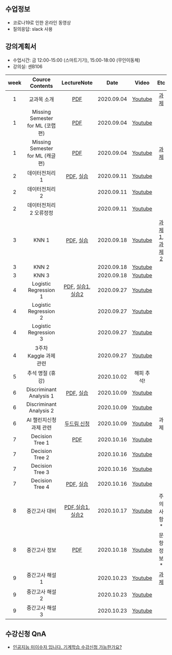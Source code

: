 

## 수업정보
- 코로나19로 인한 온라인 동영상 
- 질의응답: slack 사용

## 강의계획서
- 수업시간: 금 12:00-15:00 (스마트기기), 15:00-18:00 (무인이동체)
- 강의실: 센B106

| week | Cource Contents | LectureNote | Date |  Video | Etc | 
|:---:|:---:|:---:|:---:|:---:|:---:| 
| 1 | 교과목 소개 | [PDF](https://github.com/sejongresearch/2020.MachineLearning/blob/master/LectureNote/1%E1%84%8C%E1%85%AE%E1%84%8E%E1%85%A1_%E1%84%80%E1%85%AA%E1%84%86%E1%85%A9%E1%86%A8%E1%84%89%E1%85%A9%E1%84%80%E1%85%A2(%E1%84%80%E1%85%B5%E1%84%80%E1%85%A8%E1%84%92%E1%85%A1%E1%86%A8%E1%84%89%E1%85%B3%E1%86%B8).pdf) | 2020.09.04 | [Youtube](https://youtu.be/hD6L8MMnJEw) | [과제](https://github.com/sejongresearch/2020.MachineLearning/blob/master/HW/0%EC%A3%BC%EC%B0%A8/w0-p1.md) |
| 1 | Missing Semester for ML (코랩 편) | [PDF](https://github.com/sejongresearch/2020.MachineLearning/blob/master/LectureNote/1%E1%84%8C%E1%85%AE%E1%84%8E%E1%85%A1_MissingSemester_Colab(%E1%84%80%E1%85%B5%E1%84%80%E1%85%A8%E1%84%92%E1%85%A1%E1%86%A8%E1%84%89%E1%85%B3%E1%86%B8).pdf) | 2020.09.04 |  [Youtube](https://youtu.be/NUb1Nyz6BuI) |  |
| 1 | Missing Semester for ML (캐글 편) | [PDF](https://github.com/sejongresearch/2020.MachineLearning/blob/master/LectureNote/1%E1%84%8C%E1%85%AE%E1%84%8E%E1%85%A1_MissingSemester_Kaggle(%E1%84%80%E1%85%B5%E1%84%80%E1%85%A8%E1%84%92%E1%85%A1%E1%86%A8%E1%84%89%E1%85%B3%E1%86%B8).pdf) | 2020.09.04 | [Youtube](https://youtu.be/yicoLp0hztU) | [과제](https://github.com/sejongresearch/2020.MachineLearning/blob/master/HW/1%EC%A3%BC%EC%B0%A8/w1p1-3.md) |
| 2 | 데이터전처리 1 | [PDF](https://github.com/sejongresearch/2020.MachineLearning/blob/master/LectureNote/2%E1%84%8C%E1%85%AE%E1%84%8E%E1%85%A1_%E1%84%83%E1%85%A6%E1%84%8B%E1%85%B5%E1%84%90%E1%85%A5%E1%84%8C%E1%85%A5%E1%86%AB%E1%84%8E%E1%85%A5%E1%84%85%E1%85%B5%20(%E1%84%80%E1%85%B5%E1%84%80%E1%85%A8%E1%84%92%E1%85%A1%E1%86%A8%E1%84%89%E1%85%B3%E1%86%B8).pdf), [실습](https://github.com/sejongresearch/2020.MachineLearning/blob/master/LectureNote/2%E1%84%8C%E1%85%AE%E1%84%8E%E1%85%A1_%E1%84%83%E1%85%A6%E1%84%8B%E1%85%B5%E1%84%90%E1%85%A5%E1%84%8C%E1%85%A5%E1%86%AB%E1%84%8E%E1%85%A5%E1%84%85%E1%85%B5_%E1%84%89%E1%85%B5%E1%86%AF%E1%84%89%E1%85%B3%E1%86%B8%E1%84%91%E1%85%A1%E1%84%8B%E1%85%B5%E1%86%AF%20(%E1%84%80%E1%85%B5%E1%84%80%E1%85%A8%E1%84%92%E1%85%A1%E1%86%A8%E1%84%89%E1%85%B3%E1%86%B8).ipynb) | 2020.09.11 | [Youtube](https://youtu.be/gVdkxfYQtG0) | |
| 2 | 데이터전처리 2 |         | 2020.09.11 | [Youtube](https://youtu.be/yqm4AL9y2RU) | |
| 2 | 데이터전처리 2 오류정정  |        | 2020.09.11 | [Youtube](https://youtu.be/dSD5xTuXwa8) | |
| 3 | KNN 1  |  [PDF](https://github.com/sejongresearch/2020.MachineLearning/blob/master/LectureNote/3%E1%84%8C%E1%85%AE%E1%84%8E%E1%85%A1_KNN%20(%E1%84%80%E1%85%B5%E1%84%80%E1%85%A8%E1%84%92%E1%85%A1%E1%86%A8%E1%84%89%E1%85%B3%E1%86%B8).pdf), [실습](https://github.com/sejongresearch/2020.MachineLearning/blob/master/Labs/ML%2003%EC%9E%A5_KNN.ipynb)      | 2020.09.18 | [Youtube](https://youtu.be/siYSp7pnHDA) | [과제1](https://www.kaggle.com/c/logistic-classification-diabetes-knn/overview), [과제2](https://www.kaggle.com/c/mlregression-cabbage-price/overview) |
| 3 | KNN 2  |        | 2020.09.18 | [Youtube](https://youtu.be/OgLTmLUnZbw) | |
| 3 | KNN 3  |        | 2020.09.18 | [Youtube](https://youtu.be/UAa5oQgSQbg) | |
| 4 | Logistic Regression 1 |  [PDF](https://github.com/sejongresearch/2020.MachineLearning/blob/master/LectureNote/4%E1%84%8C%E1%85%AE%E1%84%8E%E1%85%A1_%E1%84%85%E1%85%A9%E1%84%8C%E1%85%B5%E1%84%89%E1%85%B3%E1%84%90%E1%85%B5%E1%86%A8%E1%84%92%E1%85%AC%E1%84%80%E1%85%B1%E1%84%87%E1%85%AE%E1%86%AB%E1%84%85%E1%85%B2%20(%E1%84%80%E1%85%B5%E1%84%80%E1%85%A8%E1%84%92%E1%85%A1%E1%86%A8%E1%84%89%E1%85%B3%E1%86%B8).pdf), [실습1](https://github.com/sejongresearch/2020.MachineLearning/blob/master/Labs/04%E1%84%8C%E1%85%A1%E1%86%BC_Logistic_Regression.ipynb), [실습2](https://github.com/sejongresearch/2020.MachineLearning/blob/master/Labs/04%E1%84%8C%E1%85%A1%E1%86%BC_Logistic_Regression_Regularization.ipynb)       | 2020.09.27 | [Youtube](https://youtu.be/uT3hiE7xUtE)|  |
| 4 | Logistic Regression 2  |        | 2020.09.27 | [Youtube](https://youtu.be/d-vouzSM5xw) | |
| 4 | Logistic Regression 3  |        | 2020.09.27 | [Youtube](https://youtu.be/F5Zuy2oEZKo) | |
| 4 | 3주차 Kaggle 과제 관련  |        | 2020.09.27 | [Youtube](https://youtu.be/tql_aifgjlA) | |
| 5 | 추석 명절 (휴강)  |        | 2020.10.02 | 해피 추석! | |
| 6 | Discriminant Analysis 1  | [PDF](https://github.com/sejongresearch/2020.MachineLearning/blob/master/LectureNote/6%E1%84%8C%E1%85%AE%E1%84%8E%E1%85%A1_%E1%84%91%E1%85%A1%E1%86%AB%E1%84%87%E1%85%A7%E1%86%AF%E1%84%87%E1%85%AE%E1%86%AB%E1%84%89%E1%85%A5%E1%86%A8%20(%E1%84%80%E1%85%B5%E1%84%80%E1%85%A8%E1%84%92%E1%85%A1%E1%86%A8%E1%84%89%E1%85%B3%E1%86%B8)_%E1%84%8E%E1%85%AC%E1%84%8C%E1%85%A9%E1%86%BC.pdf), [실습](https://github.com/sejongresearch/2020.MachineLearning/blob/master/Labs/ML_05%E1%84%8C%E1%85%A1%E1%86%BC_LDA_QDA_IRIS.ipynb)       | 2020.10.09 | [Youtube](https://youtu.be/geIlsP8aPvg) | |
| 6 | Discriminant Analysis 2  |        | 2020.10.09 | [Youtube](https://youtu.be/WdxIxchlBvo) | |
| 6 | AI 챌린지신청 과제 관련  |  [두드림 신청](https://do.sejong.ac.kr/ko/program/all/view/1288)      | 2020.10.09 | [Youtube](https://youtu.be/ybQCMoK3HEs) | 과제 |
| 7 | Decision Tree 1  | [PDF](https://github.com/sejongresearch/2020.MachineLearning/blob/master/LectureNote/7%E1%84%8C%E1%85%AE%E1%84%8E%E1%85%A1_DecisionTree(%E1%84%80%E1%85%B5%E1%84%80%E1%85%A8%E1%84%92%E1%85%A1%E1%86%A8%E1%84%89%E1%85%B3%E1%86%B8)_%E1%84%8B%E1%85%B5%E1%84%85%E1%85%A9%E1%86%AB.pdf)                | 2020.10.16 | [Youtube](https://youtu.be/CC96qKl6etU) | |
| 7 | Decision Tree 2  |                        | 2020.10.16 | [Youtube](https://youtu.be/19eT1vJFymU) | |
| 7 | Decision Tree 3  |                        | 2020.10.16 | [Youtube](https://youtu.be/1uGYKJVUdtY) | |
| 7 | Decision Tree 4  | [PDF](https://github.com/sejongresearch/2020.MachineLearning/blob/master/LectureNote/7%E1%84%8C%E1%85%AE%E1%84%8E%E1%85%A1_DecisionTree(%E1%84%80%E1%85%B5%E1%84%80%E1%85%A8%E1%84%92%E1%85%A1%E1%86%A8%E1%84%89%E1%85%B3%E1%86%B8)_%E1%84%89%E1%85%B5%E1%86%AF%E1%84%89%E1%85%B3%E1%86%B8.pdf), [실습](https://github.com/sejongresearch/2020.MachineLearning/blob/master/Labs/06%E1%84%8C%E1%85%A1%E1%86%BC_%E1%84%8B%E1%85%B4%E1%84%89%E1%85%A1%E1%84%80%E1%85%A7%E1%86%AF%E1%84%8C%E1%85%A5%E1%86%BC%E1%84%82%E1%85%A1%E1%84%86%E1%85%AE_IRIS.ipynb)       | 2020.10.16 | [Youtube](https://youtu.be/dVAYrDd6P6A) | |
| 8 | 중간고사 대비  |  [PDF](https://github.com/sejongresearch/2020.MachineLearning/blob/master/LectureNote/%E1%84%8C%E1%85%AE%E1%86%BC%E1%84%80%E1%85%A1%E1%86%AB%E1%84%80%E1%85%A9%E1%84%89%E1%85%A1%20%E1%84%90%E1%85%B5%E1%86%B8.pdf),[실습1](https://github.com/sejongresearch/2020.MachineLearning/blob/master/Labs/CheetSheet_Regression.ipynb), [실습2](https://github.com/sejongresearch/2020.MachineLearning/blob/master/Labs/CheetSheet_Classification.ipynb)                      | 2020.10.17 | [Youtube](https://youtu.be/ZpDKuf-zwd0) | 주의사항* |
| 8 | 중간고사 정보  |  [PDF](https://github.com/sejongresearch/2020.MachineLearning/blob/master/LectureNote/%E1%84%8C%E1%85%AE%E1%86%BC%E1%84%80%E1%85%A1%E1%86%AB%E1%84%80%E1%85%A9%E1%84%89%E1%85%A1_%E1%84%8C%E1%85%AE%E1%84%8B%E1%85%B4%E1%84%89%E1%85%A1%E1%84%92%E1%85%A1%E1%86%BC.pdf) | 2020.10.18| [Youtube](https://youtu.be/1Nf_UIjRbRo)| 문항 정보* |
| 9 | 중간고사 해설 1 |   | 2020.10.23 | [Youtube](https://youtu.be/_h5MjquL2OE) | [과제](https://github.com/sejongresearch/2020.MachineLearning/issues/5) |
| 9 | 중간고사 해설 2 |   | 2020.10.23 | [Youtube](https://youtu.be/wpb4ay0lqUI) | |
| 9 | 중간고사 해설 3 |   | 2020.10.23 | [Youtube](https://youtu.be/_h5MjquL2OE) | |


## 수강신청 QnA
- [인공지능 미이수자 입니다. 기계학습 수강신청 가능한가요?](https://github.com/sejongresearch/2020.MachineLearning/issues/1)
